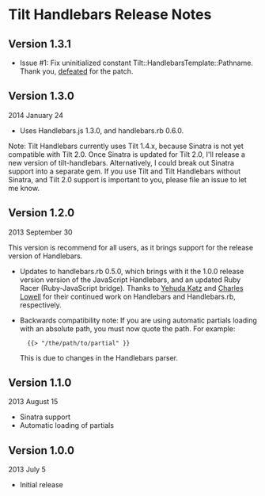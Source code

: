 Tilt Handlebars Release Notes
=============================

Version 1.3.1
-------------

* Issue #1: Fix uninitialized constant Tilt::HandlebarsTemplate::Pathname. Thank you, [defeated](https://github.com/defeated) for the patch.


Version 1.3.0
-------------
2014 January 24

* Uses Handlebars.js 1.3.0, and handlebars.rb 0.6.0.

Note: Tilt Handlebars currently uses Tilt 1.4.x, because Sinatra is not yet 
compatible with Tilt 2.0. Once Sinatra is updated for Tilt 2.0, I'll release a 
new version of tilt-handlebars. Alternatively, I could break out Sinatra support
into a separate gem. If you use Tilt and Tilt Handlebars without Sinatra, and
Tilt 2.0 support is important to you, please file an issue to let me know.


Version 1.2.0
-------------
2013 September 30

This version is recommend for all users, as it brings support for the release 
version of Handlebars.

* Updates to handlebars.rb 0.5.0, which brings with it the 1.0.0 release
  version version of the JavaScript Handlebars, and an updated Ruby Racer
  (Ruby-JavaScript bridge). Thanks to [Yehuda Katz](https://github.com/wycats)
  and [Charles Lowell](https://github.com/cowboyd) for their continued work on 
  Handlebars and Handlebars.rb, respectively.

* Backwards compatibility note: If you are using automatic partials loading with
 an absolute path, you must now quote the path. For example:

		{{> "/the/path/to/partial" }}

	This is due to changes in the Handlebars parser.


Version 1.1.0
-------------
2013 August 15

* Sinatra support
* Automatic loading of partials


Version 1.0.0
-------------
2013 July 5

* Initial release
